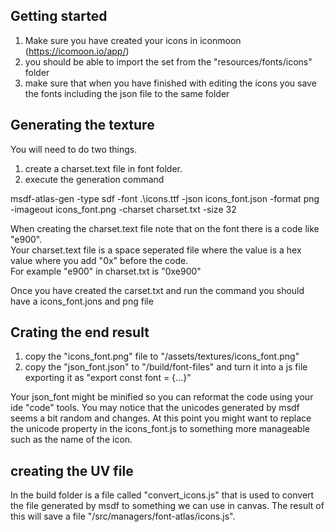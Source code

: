 ## Getting started

1. Make sure you have created your icons in iconmoon (https://icomoon.io/app/)
2. you should be able to import the set from the "resources/fonts/icons" folder
3. make sure that when you have finished with editing the icons you save the fonts including the json file to the same folder

## Generating the texture

You will need to do two things.

1. create a charset.text file in font folder.
2. execute the generation command

msdf-atlas-gen -type sdf -font .\icons.ttf -json icons_font.json -format png -imageout icons_font.png -charset charset.txt -size 32

When creating the charset.text file note that on the font there is a code like "e900".  
Your charset.text file is a space seperated file where the value is a hex value where you add "0x" before the code.  
For example "e900" in charset.txt is "0xe900"

Once you have created the carset.txt and run the command you should have a icons_font.jons and png file

## Crating the end result

1. copy the "icons_font.png" file to "/assets/textures/icons_font.png"
2. copy the "json_font.json" to "/build/font-files" and turn it into a js file exporting it as "export const font = {...}"

Your json_font might be minified so you can reformat the code using your ide "code" tools.
You may notice that the unicodes generated by msdf seems a bit random and changes.
At this point you might want to replace the unicode property in the icons_font.js to something more manageable such as the name of the icon.

## creating the UV file

In the build folder is a file called "convert_icons.js" that is used to convert the file generated by msdf to something we can use in canvas.
The result of this will save a file "/src/managers/font-atlas/icons.js".